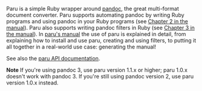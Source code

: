 Paru is a simple Ruby wrapper around [pandoc](https://www.pandoc.org), the
great multi-format document converter. Paru supports automating pandoc by
writing Ruby programs and using pandoc in your Ruby programs (see [Chapter 2
in the
manual](https://heerdebeer.org/Software/markdown/paru/#automating-the-use-of-pandoc-with-paru)).
Paru also supports writing pandoc filters in Ruby (see [Chapter 3 in the
manual](https://heerdebeer.org/Software/markdown/paru/#writing-and-using-pandoc-filters-with-paru)).
In [paru's manual](https://heerdebeer.org/Software/markdown/paru/) the use of
paru is explained in detail, from explaining how to install and use paru,
creating and using filters, to putting it all together in a real-world use
case: generating the manual!

See also the [paru API
documentation](https://heerdebeer.org/Software/markdown/paru/documentation/api-doc/).

**Note** If you're using pandoc 3, use paru version 1.1.x or higher; paru
1.0.x doesn't work with pandoc 3. If you're still using pandoc version 2, use
paru version 1.0.x instead. 
